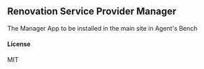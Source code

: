 ## Renovation Service Provider Manager

The Manager App to be installed in the main site in Agent's Bench

#### License

MIT